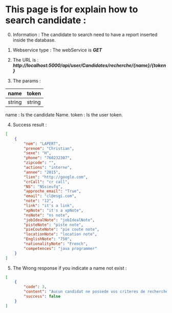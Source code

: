 # This page is for explain how to search candidate :

0. Information : 
The candidate to search need to have a report inserted inside the database.

1. Webservice type : 
The webService is ***GET***

2. The URL is  : 
***http://localhost:5000/api/user/Candidates/recherche/{name}/{token}***

3. The params : 

|  name | token |
|---|---| 
|  string |  string |

name : Is the candidate Name.
token : Is the user token.

4. Success result : 

```json
[
    {
        "nom": "LAPERT",
        "prenom": "Christian",
        "sexe": "H",
        "phone": "760232307",
        "zipcode": "",
        "actions": "interne",
        "annee": "2015",
        "lien": "http://google.com",
        "crCall": "cr call",
        "NS": "NSsieufq",
        "approche_email": "True",
        "email": "cl@esgi.com",
        "note": "12",
        "link": "it's a link",
        "xpNote": "it's a xpNote",
        "nsNote": "ns note",
        "jobIdealNote": "jobIdealNote",
        "pisteNote": "piste note",
        "pieCouteNote": "pie coute note",
        "locationNote": "location note",
        "EnglishNote": "750",
        "nationalityNote": "French",
        "competences": "java programmer"
    }
]
```

5. The Wrong response if you indicate a name not exist :

```json
[
    {
        "code": 3,
        "content": "Aucun candidat ne possede vos criteres de recherche",
        "success": false
    }
]
```